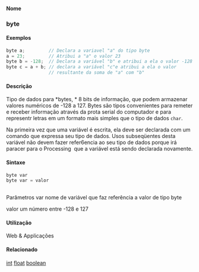 
#### Nome
### byte

#### Exemplos

```pde
byte a;         // Declara a variavel "a" do tipo byte 
a = 23;         // Atribui a "a" o valor 23 
byte b = -128;  // Declara a variável "b" e atribui a ela o valor -128
byte c = a + b; // declara a variável "c"e atribui a ela o valor 
                // resultante da soma de "a" com "b" 

```



#### Descrição
Tipo de dados para *bytes, *
8 bits de informação, que podem armazenar valores
numéricos de -128 a 127. Bytes são tipos convenientes
para remeter e receber informação através da prota
serial do computador e para representr letras em um formato mais
simples que o tipo de dados `char`.

Na primeira vez que uma
variável é escrita, ela deve ser declarada com um comando
que expressa seu tipo de dados. Usos subseqüentes desta
variável não devem fazer refer6encia ao seu tipo de dados
porque irá paracer para o Processing  que a variável
está sendo declarada novamente.

#### Sintaxe
```pde
byte var
byte var = valor
            
```
Parâmetros
var
nome de variável que faz referência a valor de tipo byte


valor
um número entre -128 e 127



#### Utilização

	
Web & Applicações

#### Relacionado
[int](int
)
[float](float
)
[boolean](boolean
)

